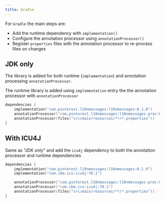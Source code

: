 ```yaml
---
title: Gradle
---
```


For `Gradle` the main steps are:

- Add the runtime dependency with `implementation()`
- Configure the annotation processor using `annotationProcessor()`
- Register `properties` files with the annotation processor to re-process files on changes

## JDK only

The library is added for both runtime (`implementation`) and annotation processing
`annotationProcessor`.

The runtime library is added using `implementation` entry the the annotation processor with
`annotationProcessor`

```kotlin title=build.gradle.kts
dependencies {
    implementation("com.pinterest.l10nmessages:l10nmessages:0.1.0")
    annotationProcessor("com.pinterest.l10nmessages:l10nmessages-proc:0.1.0")
    annotationProcessor(files("src/main/resources/**/*.properties"))
}
```

## With ICU4J

Same as "JDK only" and add the `icu4j` dependency to both the annotation processor and runtime
dependencies

```kotlin title=build.gradle.kts
dependencies {
    implementation("com.pinterest.l10nmessages:l10nmessages:0.1.0")
    implementation("com.ibm.icu:icu4j:70.1")

    annotationProcessor("com.pinterest.l10nmessages:l10nmessages-proc:0.1.0")
    annotationProcessor("com.ibm.icu:icu4j:70.1")
    annotationProcessor(files("src/main/resources/**/*.properties"))
}
```
